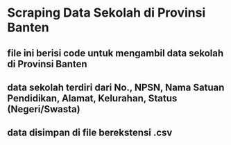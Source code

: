 # Scraping Data Sekolah di Provinsi Banten

## file ini berisi code untuk mengambil data sekolah di Provinsi Banten
## data sekolah terdiri dari No., NPSN, Nama Satuan Pendidikan, Alamat, Kelurahan, Status (Negeri/Swasta)
## data disimpan di file berekstensi .csv
